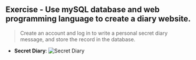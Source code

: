 ## Exercise - Use mySQL database and web programming language to create a diary website.

> Create an account and log in to write a personal secret diary message, and store the record in the database.

- **Secret Diary**:
![Secret Diary](img/og-img.png "Secret Diary")